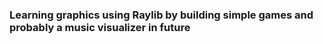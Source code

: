 ### Learning graphics using Raylib by building simple games and probably a music visualizer in future